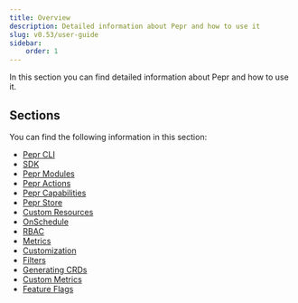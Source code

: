 ```yaml
---
title: Overview
description: Detailed information about Pepr and how to use it
slug: v0.53/user-guide
sidebar:
    order: 1
---
```



In this section you can find detailed information about Pepr and how to use it.

## Sections

You can find the following information in this section:

* [Pepr CLI](./pepr-cli/)
* [SDK](./sdk/)
* [Pepr Modules](./pepr-modules/)
* [Pepr Actions](./actions/)
* [Pepr Capabilities](./capabilities/)
* [Pepr Store](./store/)
* [Custom Resources](./custom-resources/)
* [OnSchedule](./onschedule/)
* [RBAC](./rbac/)
* [Metrics](./metrics/)
* [Customization](./customization/)
* [Filters](./filters/)
* [Generating CRDs](./generating-crds/)
* [Custom Metrics](./generating_custom_metrics/)
* [Feature Flags](./feature-flags/)
